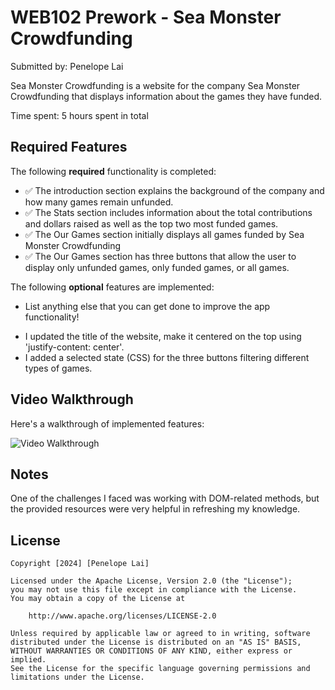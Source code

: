 # WEB102 Prework - Sea Monster Crowdfunding

Submitted by: Penelope Lai

Sea Monster Crowdfunding is a website for the company Sea Monster Crowdfunding that displays information about the games they have funded.

Time spent: 5 hours spent in total

## Required Features

The following **required** functionality is completed:

- ✅ The introduction section explains the background of the company and how many games remain unfunded.
- ✅ The Stats section includes information about the total contributions and dollars raised as well as the top two most funded games.
- ✅ The Our Games section initially displays all games funded by Sea Monster Crowdfunding
- ✅ The Our Games section has three buttons that allow the user to display only unfunded games, only funded games, or all games.

The following **optional** features are implemented:

- List anything else that you can get done to improve the app functionality!

* I updated the title of the website, make it centered on the top using 'justify-content: center'.
* I added a selected state (CSS) for the three buttons filtering different types of games.

## Video Walkthrough

Here's a walkthrough of implemented features:

![Video Walkthrough](./assets/walkthrough.gif)

## Notes

One of the challenges I faced was working with DOM-related methods, but the provided resources were very helpful in refreshing my knowledge.

## License

    Copyright [2024] [Penelope Lai]

    Licensed under the Apache License, Version 2.0 (the "License");
    you may not use this file except in compliance with the License.
    You may obtain a copy of the License at

        http://www.apache.org/licenses/LICENSE-2.0

    Unless required by applicable law or agreed to in writing, software
    distributed under the License is distributed on an "AS IS" BASIS,
    WITHOUT WARRANTIES OR CONDITIONS OF ANY KIND, either express or implied.
    See the License for the specific language governing permissions and
    limitations under the License.
